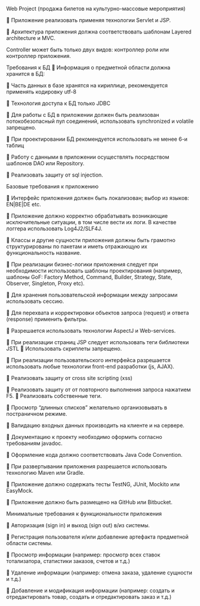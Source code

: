 Web Project (продажа билетов на культурно-массовые мероприятия)

 Приложение реализовать применяя технологии Servlet и JSP.

 Архитектура приложения должна соответствовать шаблонам Layered architecture и MVC.

Controller может быть только двух видов: контроллер роли или контроллер приложения.

Требования к БД
 Информация о предметной области должна хранится в БД:

 Часть данных в базе хранятся на кириллице, рекомендуется применять кодировку utf-8

 Технология доступа к БД только JDBC

 Для работы с БД в приложении должен быть реализован потокобезопасный пул
соединений, использовать synchronized и volatile запрещено.

 При проектировании БД рекомендуется использовать не менее 6-и таблиц

 Работу с данными в приложении осуществлять посредством шаблонов DAO или
Repository.

 Реализовать защиту от sql injection.

Базовые требования к приложению

 Интерфейс приложения должен быть локализован; выбор из языков: EN|BE|DE etc.

 Приложение должно корректно обрабатывать возникающие исключительные ситуации, в
том числе вести их логи. В качестве логгера использовать Log4J2/SLF4J.

 Классы и другие сущности приложения должны быть грамотно структурированы по
пакетам и иметь отражающую их функциональность название.

 При реализации бизнес-логики приложения следует при необходимости использовать
шаблоны проектирования (например, шаблоны GoF: Factory Method, Command, Builder,
Strategy, State, Observer, Singleton, Proxy etc).

 Для хранения пользовательской информации между запросами использовать сессию.

 Для перехвата и корректировки объектов запроса (request) и ответа (response) применить
фильтры.

 Разрешается использовать технологии AspectJ и Web-services.

 При реализации страниц JSP следует использовать теги библиотеки JSTL
 Использовать скриплеты запрещено.

 При реализации пользовательского интерфейса разрешается использовать любые
технологии front-end разработки (js, AJAX).

 Реализовать защиту от cross site scripting (xss)

 Реализовать защиту от от повторного выполнения запроса нажатием F5.
 Реализовать собственные теги.

 Просмотр “длинных списков” желательно организовывать в постраничном режиме.

 Валидацию входных данных производить на клиенте и на сервере.

 Документацию к проекту необходимо оформить согласно требованиям javadoc.

 Оформление кода должно соответствовать Java Code Convention.

 При развертывании приложения разрешается использовать технологию Maven или Gradle.

 Приложение должно содержать тесты TestNG, JUnit, Mockito или EasyMock.

 Приложение должно быть размещено на GitHub или Bitbucket.

Минимальные требования к функциональности приложения

 Авторизация (sign in) и выход (sign out) в/из системы.

 Регистрация пользователя и/или добавление артефакта предметной области системы.

 Просмотр информации (например: просмотр всех ставок тотализатора, статистики
заказов, счетов и т.д.)

 Удаление информации (например: отмена заказа, удаление сущности и т.д.)


 Добавление и модификация информации (например: создать и отредактировать товар,
создать и отредактировать заказ и т.д.)
